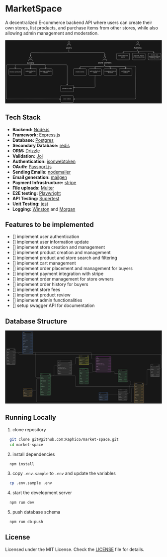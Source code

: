 # MarketSpace

A decentralized E-commerce backend API where users can create their own stores, list products, and purchase items from other stores, while also allowing admin management and moderation.

[![MarketSpace Use cases](public/images/use-cases.png)](https://app.eraser.io/workspace/d93EiOmFJbvJZyf45RLj?origin=share)

## Tech Stack

- **Backend:** [Node.js](https://nodejs.org/)
- **Framework:** [Express.js](https://expressjs.com/)
- **Database:** [Postgres](https://www.postgresql.org/)
- **Secondary Database:** [redis](https://redis.io/)
- **ORM:** [Drizzle](https://orm.drizzle.team/)
- **Validation:** [Joi](https://joi.dev/)
- **Authentication:** [jsonwebtoken](https://jwt.io/)
- **OAuth:** [Passport.js](https://www.passportjs.org/)
- **Sending Emails:** [nodemailer](https://www.nodemailer.com/)
- **Email generation:** [mailgen](https://www.npmjs.com/package/mailgen)
- **Payment Infrastructure:** [stripe](https://docs.stripe.com/)
- **File uploads:** [Multer](https://www.npmjs.com/package/multer)
- **E2E testing:** [Playwright](https://playwright.dev/)
- **API Testing:** [Supertest](https://www.npmjs.com/package/supertest)
- **Unit Testing:** [jest](https://jestjs.io/)
- **Logging:** [Winston](https://www.npmjs.com/package/winston) and [Morgan](https://github.com/expressjs/morgan)

## Features to be implemented

- [] implement user authentication
- [] implement user information update
- [] implement store creation and management
- [] implement product creation and management
- [] implement product and store search and filtering
- [] implement cart management
- [] implement order placement and management for buyers
- [] implement payment integration with stripe
- [] implement order management for store owners
- [] implement order history for buyers
- [] implement store fees
- [] implement product review
- [] implement admin functionalities
- [] setup swagger API for documentation

## Database Structure

[![MarketSpace ER diagram](public/images/er-diagram.png)](https://app.eraser.io/workspace/9oPlJPeyIX8b0l4G0mPk?origin=share)

## Running Locally

1. clone repository

```bash
  git clone git@github.com:Raphico/market-space.git
  cd market-space
```

2. install dependencies

```bash
  npm install
```

3. copy `.env.sample` to `.env` and update the variables

```bash
  cp .env.sample .env
```

4. start the development server

```bash
  npm run dev
```

5. push database schema

```bash
  npm run db:push
```

## License

Licensed under the MIT License. Check the [LICENSE](./LICENSE) file for details.
